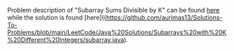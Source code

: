 Problem description of "Subarray Sums Divisible by K" can be found [here](https://leetcode.com/problems/subarray-sums-divisible-by-k/) while the solution is found [here]((https://github.com/aurimas13/Solutions-To-Problems/blob/main/LeetCode/Java%20Solutions/Subarrays%20with%20K%20Different%20Integers/subarray.java).